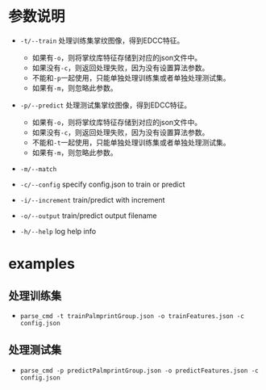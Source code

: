 # 参数说明

- `-t/--train` 处理训练集掌纹图像，得到EDCC特征。
    - 如果有`-o`，则将掌纹库特征存储到对应的json文件中。
    - 如果没有`-c`，则返回处理失败，因为没有设置算法参数。
    - 不能和`-p`一起使用，只能单独处理训练集或者单独处理测试集。
    - 如果有`-m`，则忽略此参数。

- `-p/--predict` 处理测试集掌纹图像，得到EDCC特征。
    - 如果有`-o`，则将掌纹库特征存储到对应的json文件中。
    - 如果没有`-c`，则返回处理失败，因为没有设置算法参数。
    - 不能和`-t`一起使用，只能单独处理训练集或者单独处理测试集。
    - 如果有`-m`，则忽略此参数。

- `-m/--match`
- `-c/--config` specify config.json to train or predict
- `-i/--increment` train/predict with increment
- `-o/--output` train/predict output filename
- `-h/--help` log help info


# examples

## 处理训练集

- `parse_cmd -t trainPalmprintGroup.json -o trainFeatures.json -c config.json`

## 处理测试集

- `parse_cmd -p predictPalmprintGroup.json -o predictFeatures.json -c config.json`